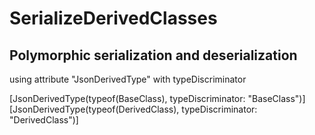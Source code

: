 # SerializeDerivedClasses

## Polymorphic serialization and deserialization

using attribute "JsonDerivedType" with typeDiscriminator

[JsonDerivedType(typeof(BaseClass), typeDiscriminator: "BaseClass")]  
[JsonDerivedType(typeof(DerivedClass), typeDiscriminator: "DerivedClass")]
